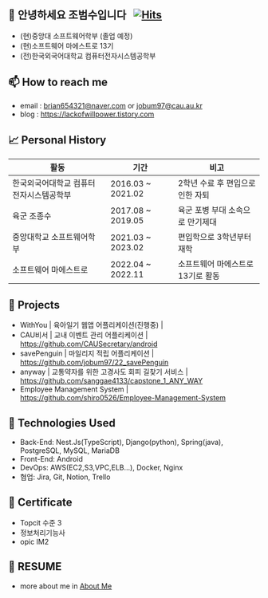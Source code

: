 ## 👋 안녕하세요 조범수입니다 &nbsp; [![Hits](https://hits.seeyoufarm.com/api/count/incr/badge.svg?url=https%3A%2F%2Fgithub.com%2Fjobum97&count_bg=%235CCEE5&title_bg=%231C68CF&icon=codeigniter.svg&icon_color=%23FF0000&title=hits&edge_flat=false)](https://hits.seeyoufarm.com)

* (현)중앙대 소프트웨어학부 (졸업 예정)
* (현)소프트웨어 마에스트로 13기
* (전)한국외국어대학교 컴퓨터전자시스템공학부

## 📫 How to reach me
 * email : brian654321@naver.com or jobum97@cau.au.kr
 * blog : https://lackofwillpower.tistory.com
 
## 📈 Personal History

|활동|기간|비고|
|------|---|---|
|한국외국어대학교 컴퓨터전자시스템공학부|2016.03 ~ 2021.02|2학년 수료 후 편입으로 인한 자퇴|
|육군 조종수|2017.08 ~ 2019.05|육군 포병 부대 소속으로 만기제대|
|중앙대학교 소프트웨어학부|2021.03 ~ 2023.02|편입학으로 3학년부터 재학|
|소프트웨어 마에스트로|2022.04 ~ 2022.11|소프트웨어 마에스트로 13기로 활동|

## 🔨 Projects

* WithYou | 육아일기 웹앱 어플리케이션(진행중) | 
* CAU비서 | 교내 이벤트 관리 어플리케이션 | https://github.com/CAUSecretary/android
* savePenguin | 마일리지 적립 어플리케이션 | https://github.com/jobum97/22_savePenguin
* anyway | 교통약자를 위한 고경사도 회피 길찾기 서비스 | https://github.com/sanggae4133/capstone_1_ANY_WAY
* Employee Management System | https://github.com/shiro0526/Employee-Management-System

## 🔑 Technologies Used

* Back-End: Nest.Js(TypeScript), Django(python), Spring(java), PostgreSQL, MySQL, MariaDB
* Front-End: Android 
* DevOps: AWS(EC2,S3,VPC,ELB...), Docker, Nginx
* 협업: Jira, Git, Notion, Trello

## 🎫 Certificate
* Topcit 수준 3
* 정보처리기능사 
* opic IM2

## 📃 RESUME 
* more about me in [About Me](https://wiggly-basin-4eb.notion.site/ce743a5fc02a46aaa46776d366e3f761)





